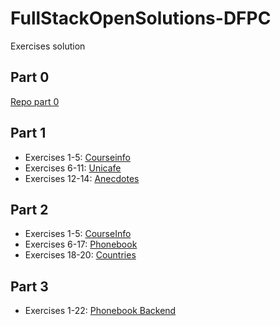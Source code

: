 # FullStackOpenSolutions-DFPC

Exercises solution

## Part 0

[Repo part 0](https://github.com/danielpuliche/FullStackOpen-Part0)

## Part 1

- Exercises 1-5: [Courseinfo](./Part1/courseinfo)
- Exercises 6-11: [Unicafe](./Part1/unicafe)
- Exercises 12-14: [Anecdotes](./Part1/anecdotes)

## Part 2

- Exercises 1-5: [CourseInfo](./Part2/courseinfo)
- Exercises 6-17: [Phonebook](./Part2/phonebook)
- Exercises 18-20: [Countries](./Part2/countries)

## Part 3

- Exercises 1-22: [Phonebook Backend](./Part3/phonebook-backend)
